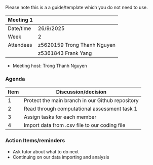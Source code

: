 Please note this is a a guide/template which you do not need to use.

| Meeting 1 |  |
|-----------|--|
| Date/time | 26/9/2025 |
| Week | 2 |
| Attendees | z5620159 Trong Thanh Nguyen |
|  | z5361843 Frank Yang |

- Meeting host: Trong Thanh Nguyen

### Agenda

| Item | Discussion/decision |
|------|---------------------|
| 1 | Protect the main branch in our Github repository |
| 2 | Read through computational assessment task 1 |
| 3 | Assign tasks for each member |
| 4 | Import data from .csv file to our coding file |

### Action Items/reminders

- Ask tutor about what to do next
- Continuing on our data importing and analysis